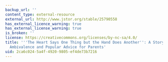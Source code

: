 ```yaml
---
backup_url: ''
content_type: external-resource
external_url: http://www.jstor.org/stable/25790558
has_external_licence_warning: true
has_external_license_warning: true
is_broken: ''
license: https://creativecommons.org/licenses/by-nc-sa/4.0/
title: '''The Heart Says One Thing but the Hand Does Another'': A Story about Emotion-Work,
  Ambivalence and Popular Advice for Parents'
uid: 2ca6c024-5a4f-4920-9805-ef4de73b7216
---
```

